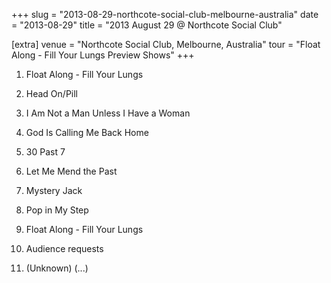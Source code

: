 +++
slug = "2013-08-29-northcote-social-club-melbourne-australia"
date = "2013-08-29"
title = "2013 August 29 @ Northcote Social Club"

[extra]
venue = "Northcote Social Club, Melbourne, Australia"
tour = "Float Along - Fill Your Lungs Preview Shows"
+++


 1. Float Along - Fill Your Lungs
 2. Head On/Pill

 3. I Am Not a Man Unless I Have a Woman

 4. God Is Calling Me Back Home

 5. 30 Past 7

 6. Let Me Mend the Past

 7. Mystery Jack

 8. Pop in My Step

 9. Float Along - Fill Your Lungs

10. Audience requests
11. (Unknown)
    (...)

